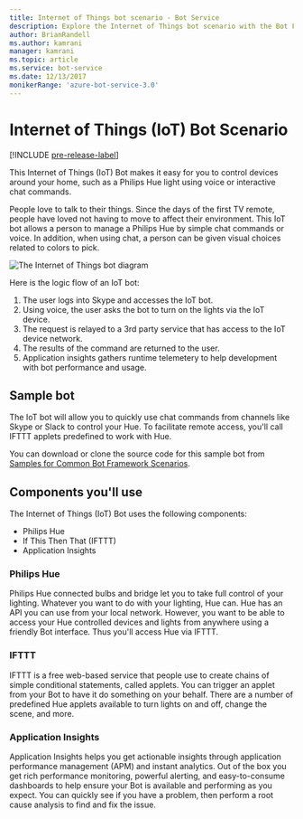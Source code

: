 ```yaml
---
title: Internet of Things bot scenario - Bot Service
description: Explore the Internet of Things bot scenario with the Bot Framework.
author: BrianRandell
ms.author: kamrani
manager: kamrani
ms.topic: article
ms.service: bot-service
ms.date: 12/13/2017
monikerRange: 'azure-bot-service-3.0'
---
```

# Internet of Things (IoT) Bot Scenario

[!INCLUDE [pre-release-label](includes/pre-release-label-v3.md)]

This Internet of Things (IoT) Bot makes it easy for you to control devices around your home, such as a Philips Hue light using voice or interactive chat commands.

People love to talk to their things. Since the days of the first TV remote, people have loved not having to move to affect their environment. This IoT bot allows a person to manage a Philips Hue by simple chat commands or voice. In addition, when using chat, a person can be given visual choices related to colors to pick.

![The Internet of Things bot diagram](~/media/scenarios/bot-service-scenario-iot-bot.png)

Here is the logic flow of an IoT bot:

1. The user logs into Skype and accesses the IoT bot.
2. Using voice, the user asks the bot to turn on the lights via the IoT device.
3. The request is relayed to a 3rd party service that has access to the IoT device network.
4. The results of the command are returned to the user.
5. Application insights gathers runtime telemetery to help development with bot performance and usage.

## Sample bot
The IoT bot will allow you to quickly use chat commands from channels like Skype or Slack to control your Hue. To facilitate remote access, you'll call IFTTT applets predefined to work with Hue.

You can download or clone the source code for this sample bot from [Samples for Common Bot Framework Scenarios](https://aka.ms/abs-scenarios).

## Components you'll use
The Internet of Things (IoT) Bot uses the following components:
-   Philips Hue
-   If This Then That (IFTTT)
-   Application Insights

### Philips Hue
Philips Hue connected bulbs and bridge let you to take full control of your lighting. Whatever you want to do with your lighting, Hue can. Hue has an API you can use from your local network. However, you want to be able to access your Hue controlled devices and lights from anywhere using a friendly Bot interface. Thus you'll access Hue via IFTTT.

### IFTTT
IFTTT is a free web-based service that people use to create chains of simple conditional statements, called applets. You can trigger an applet from your Bot to have it do something on your behalf. There are a number of predefined Hue applets available to turn lights on and off, change the scene, and more.

### Application Insights
Application Insights helps you get actionable insights through application performance management (APM) and instant analytics. Out of the box you get rich performance monitoring, powerful alerting, and easy-to-consume dashboards to help ensure your Bot is available and performing as you expect. You can quickly see if you have a problem, then perform a root cause analysis to find and fix the issue.
